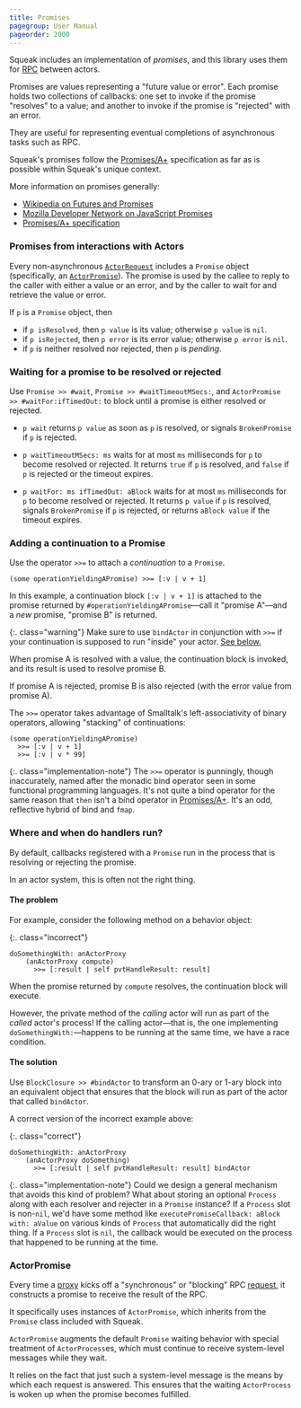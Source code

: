 ```yaml
---
title: Promises
pagegroup: User Manual
pageorder: 2000
---
```


Squeak includes an implementation of *promises*, and this library uses
them for [RPC](https://en.wikipedia.org/wiki/Remote_procedure_call)
between actors.

Promises are values representing a "future value or error". Each
promise holds two collections of callbacks: one set to invoke if the
promise "resolves" to a value; and another to invoke if the promise is
"rejected" with an error.

They are useful for representing eventual completions of asynchronous
tasks such as RPC.

Squeak's promises follow the [Promises/A+](https://promisesaplus.com/)
specification as far as is possible within Squeak's unique context.

More information on promises generally:

 - [Wikipedia on Futures and Promises](https://en.wikipedia.org/wiki/Futures_and_promises)
 - [Mozilla Developer Network on JavaScript Promises](https://developer.mozilla.org/en-US/docs/Web/JavaScript/Guide/Using_promises)
 - [Promises/A+ specification](https://promisesaplus.com/)

### Promises from interactions with Actors

Every non-asynchronous [`ActorRequest`](requests.html) includes a
`Promise` object (specifically, an [`ActorPromise`](#actorpromise)).
The promise is used by the callee to reply to the caller with either a
value or an error, and by the caller to wait for and retrieve the
value or error.

If `p` is a `Promise` object, then

 - if `p isResolved`, then `p value` is its value; otherwise `p value` is `nil`.
 - if `p isRejected`, then `p error` is its error value; otherwise `p error` is `nil`.
 - if `p` is neither resolved nor rejected, then `p` is *pending*.

### Waiting for a promise to be resolved or rejected

Use `Promise >> #wait`, `Promise >> #waitTimeoutMSecs:`, and
`ActorPromise >> #waitFor:ifTimedOut:` to block until a promise is
either resolved or rejected.

 - `p wait` returns `p value` as soon as `p` is resolved, or signals
   `BrokenPromise` if `p` is rejected.

 - `p waitTimeoutMSecs: ms` waits for at most `ms` milliseconds for
   `p` to become resolved or rejected. It returns `true` if `p` is
   resolved, and `false` if `p` is rejected or the timeout expires.

 - `p waitFor: ms ifTimedOut: aBlock` waits for at most `ms`
   milliseconds for `p` to become resolved or rejected. It returns `p
   value` if `p` is resolved, signals `BrokenPromise` if `p` is
   rejected, or returns `aBlock value` if the timeout expires.

### Adding a continuation to a Promise

Use the operator `>>=` to attach a *continuation* to a `Promise`.

```smalltalk
(some operationYieldingAPromise) >>= [:v | v + 1]
```

In this example, a continuation block `[:v | v + 1]` is attached to
the promise returned by `#operationYieldingAPromise`—call it "promise
A"—and a *new* promise, "promise B" is returned.

{:. class="warning"}
Make sure to use `bindActor` in conjunction with `>>=` if your
continuation is supposed to run "inside" your actor.
[See below.](#where-and-when-do-handlers-run)

When promise A is resolved with a value, the continuation block is
invoked, and its result is used to resolve promise B.

If promise A is rejected, promise B is also rejected (with the error
value from promise A).

The `>>=` operator takes advantage of Smalltalk's left-associativity
of binary operators, allowing "stacking" of continuations:

```smalltalk
(some operationYieldingAPromise)
  >>= [:v | v + 1]
  >>= [:v | v * 99]
```

{:. class="implementation-note"}
The `>>=` operator is punningly, though inaccurately, named after the
monadic bind operator seen in some functional programming languages.
It's not quite a bind operator for the same reason that `then` isn't a
bind operator in [Promises/A+](https://promisesaplus.com/). It's an
odd, reflective hybrid of bind and `fmap`.

### Where and when do handlers run?

By default, callbacks registered with a `Promise` run in the process
that is resolving or rejecting the promise.

In an actor system, this is often not the right thing.

#### The problem

For example, consider the following method on a behavior object:

{:. class="incorrect"}
```smalltalk
doSomethingWith: anActorProxy
    (anActorProxy compute)
      >>= [:result | self pvtHandleResult: result]
```

When the promise returned by `compute` resolves, the continuation
block will execute.

However, the private method of the *calling* actor will run as part of
the *called* actor's process! If the calling actor—that is, the one
implementing `doSomethingWith:`—happens to be running at the same
time, we have a race condition.

#### The solution

Use `BlockClosure >> #bindActor` to transform an 0-ary or 1-ary block
into an equivalent object that ensures that the block will run as part
of the actor that called `bindActor`.

A correct version of the incorrect example above:

{:. class="correct"}
```smalltalk
doSomethingWith: anActorProxy
    (anActorProxy doSomething)
      >>= [:result | self pvtHandleResult: result] bindActor
```

{:. class="implementation-note"}
Could we design a general mechanism that avoids this kind of problem?
What about storing an optional `Process` along with each resolver and
rejecter in a `Promise` instance? If a `Process` slot is non-`nil`,
we'd have some method like `executePromiseCallback: aBlock with:
aValue` on various kinds of `Process` that automatically did the right
thing. If a `Process` slot is `nil`, the callback would be executed on
the process that happened to be running at the time.

### ActorPromise

Every time a [proxy](proxies.html) kicks off a "synchronous" or
"blocking" RPC [request](requests.html), it constructs a promise to
receive the result of the RPC.

It specifically uses instances of `ActorPromise`, which inherits from
the `Promise` class included with Squeak.

`ActorPromise` augments the default `Promise` waiting behavior with
special treatment of `ActorProcess`es, which must continue to receive
system-level messages while they wait.

It relies on the fact that just such a system-level message is the
means by which each request is answered. This ensures that the waiting
`ActorProcess` is woken up when the promise becomes fulfilled.
